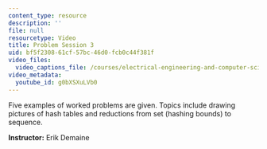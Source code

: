 ```yaml
---
content_type: resource
description: ''
file: null
resourcetype: Video
title: Problem Session 3
uid: bf5f2308-61cf-57bc-46d0-fcb0c44f381f
video_files:
  video_captions_file: /courses/electrical-engineering-and-computer-science/6-006-introduction-to-algorithms-spring-2020/lecture-videos/problem-session-3/g0bXSXuLVb0.vtt
video_metadata:
  youtube_id: g0bXSXuLVb0
---
```


Five examples of worked problems are given. Topics include drawing pictures of hash tables and reductions from set (hashing bounds) to sequence.

**Instructor:** Erik Demaine